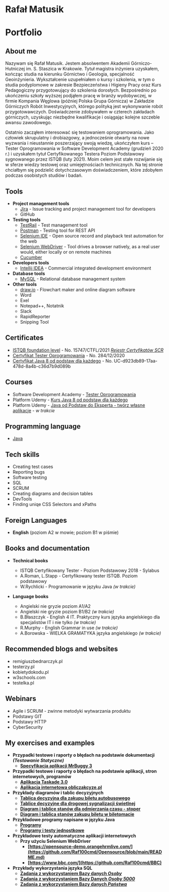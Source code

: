 # Rafał Matusik
# Portfolio 

## About me

Nazywam się Rafał Matusik. Jestem absolwentem Akademii Górniczo-Hutniczej im. S. Staszica w Krakowie. Tytuł magistra inżyniera uzyskałem, kończąc studia na kierunku Górnictwo i Geologia, specjalność Geoinżynieria. Wykształcenie uzupełniałem o kursy i szkolenia, w tym o studia podyplomowe w zakresie Bezpieczeństwa i Higieny Pracy oraz Kurs Pedagogiczny przygotowujący do szkolenia dorosłych. Bezpośrednio po ukończeniu szkoły wyższej podjąłem pracę w branży wydobywczej, w firmie Kompania Węglowa (później Polska Grupa Górnicza) w Zakładzie Górniczych Robót Inwestycyjnych, którego polityką jest wykonywanie robót przygotowawczych. Doświadczenie zdobywałem w czterech zakładach górniczych, uzyskując niezbędne kwalifikacje i osiągając kolejne  szczeble awansu zawodowego.

Ostatnio zacząłem interesować się testowaniem oprogramowania. Jako człowiek skrupulatny i drobiazgowy, a jednocześnie otwarty na nowe wyzwania i nieustannie poszerzający swoją wiedzę, ukończyłem kurs – Tester Oprogramowania w Software Development Academy (grudzień 2020 r.) i uzyskałem tytuł Certyfikowanego Testera Poziom Podstawowy sygnowanego przez ISTQB (luty 2021). Moim celem jest stałe rozwijanie się w sferze wiedzy testowej oraz umiejętnościach technicznych. Na tej stronie chciałbym się podzielić dotychczasowym doświadczeniem, które zdobyłem podczas osobistych studiów i badań.

## Tools
* **Project management tools**
  * [Jira](https://jira.atlassian.com/) - Issue tracking and project management tool for developers
  * GitHub
* **Testing tools**
  * [TestRail](https://www.gurock.com/testrail/) - Test management tool
  * [Postman](https://www.postman.com/product/rest-client/) - Testing tool for REST API
  * [Selenium IDE](https://chrome.google.com/webstore/detail/selenium-ide/mooikfkahbdckldjjndioackbalphokd) - Open source record and playback test automation for the web
  * [Selenium WebDriver](https://www.selenium.dev/projects/) - Tool drives a browser natively, as a real user would, either locally or on remote machines
  * [Cucumber](https://cucumber.io/)
* **Developers tools**
  * [Intellij IDEA](https://www.jetbrains.com/idea/) - Commercial integrated development environment
* **Database tools**
  * [MySQL](https://www.mysql.com/) - Relational database management system
* **Other tools**
  * [draw.io](https://app.diagrams.net/) - Flowchart maker and online diagram software
  * Word
  * Exel
  * Notepad++, Notatnik
  * Slack
  * RapidReporter
  * Snipping Tool

## Certificates

* [ISTQB  foundation level](https://drive.google.com/file/d/1jKwOiwKF-bFTWBtoLukdbJIX4gXarJbb/view?usp=sharing) - No. 15747/CTFL/2021 _[Rejestr Certyfikatów SCR](http://scr.istqb.org/)_
* [Certyfikat Tester Oprogramowania](https://app.diplomasafe.com/pl-PL/diploma/d4bbf07600067d3ba7835faa5b572b291a09dcd5c/tester-oprogramowania/linkedin_cert) - No. 284/12/2020
* [Certyfikat Java 8 od podstaw dla każdego](https://www.udemy.com/certificate/UC-d923db89-17aa-478d-8a4b-c36d7b9d089b/?utm_campaign=email&utm_source=sendgrid.com&utm_medium=email) - No. UC-d923db89-17aa-478d-8a4b-c36d7b9d089b

## Courses

* Software Development Academy - [Tester Oprogramowania](https://sdacademy.pl/kursy/kurs-tester-zdalny/)
* Platform Udemy - [Kurs Java 8 od podstaw dla każdego](https://www.udemy.com/course/kurs-java-8-od-podstaw-dla-kazdego/learn/lecture/11027866#overview)
* Platform Udemy - [Java od Podstaw do Eksperta - twórz własne aplikacje](https://www.udemy.com/course/java-od-podstaw-do-eksperta-tworz-wasne-aplikacje/learn/lecture/7051018#overview) - _w trakcie_


## Programming language

* [Java](https://www.oracle.com/pl/java/)

## Tech skills

* Creating test cases
* Reporting bugs
* Software testing
* SQL
* SCRUM
* Creating diagrams and decision tables
* DevTools
* Finding uniqe CSS Selectors and xPaths


## Foreign Languages
* **English** (poziom A2 w mowie; poziom B1 w piśmie)


## Books and documentation
* **Technical books**
  * ISTQB Certyfikowany Tester - Poziom Podstawowy 2018 - Sylabus
  * A.Roman, L.Stapp - Certyfikowany tester ISTQB. Poziom podstawowy
  * W.Rychlicki - Programowanie w języku Java _(w trakcie)_

* **Language books**
  * Angielski nie gryzie poziom A1/A2
  * Angielski nie gryzie poziom B1/B2 _(w trakcie)_
  * B.Błaszczyk -  English 4 IT. Praktyczny kurs języka angielskiego dla specjalistów IT i nie tylko _(w trakcie)_
  * R.Murphy -  English Grammar in use _(w trakcie)_
  * A.Borowska -  WIELKA GRAMATYKA języka angielskiego _(w trakcie)_
  
## Recommended blogs and websites

  * remigiuszbednarczyk.pl
  * testerzy.pl
  * kobietydokodu.pl
  * w3schools.com
  * testelka.pl
## Webinars
* Agile i SCRUM - zwinne metodyki wytwarzania produktu
* Podstawy GIT
* Podstawy HTTP
* CyberSecurity

## My exercises and examples
* **Przypadki testowe i raporty o błędach na podstawie dokumentacji _(Testowanie Statyczne)_**
  * **[Specyfikacja aplikacji MrBuggy 3](https://github.com/Raf100cmd/Specyfikacja-aplikacji-MrBuggy-3)**
* **Przypadki testowe i raporty o błędach na podstawie aplikacji, stron internetowych, programów**
  * **[Aplikacja Taskade 3.0](https://github.com/Raf100cmd/Aplikacja-Taskade-3.0)**
  * **[Aplikacja internetowa obliczakcyze.pl](https://github.com/Raf100cmd/obliczakcyze.pl)**
* **Przykłady diagramów i tablic decyzyjnych**
  * **[Tablica decyzyjna dla zakupu biletu autobusowego](https://drive.google.com/file/d/1dwIg3jF0bLLdv5CsMNQheQiwpdyBMAtl/view?usp=sharing)**
  * **[Tablice decyzyjne dla drogowej sygnalizacji świetlnej](https://drive.google.com/file/d/1ZtI5UUItHjoTU_a4aBogwOoeB4pEzpzP/view?usp=sharing)**
  * **[Diagram i tablice stanów dla odmierzania czasu - stoper](https://drive.google.com/file/d/1DIkv2MRJsEUUpelk-giAnzME0w4C-fST/view?usp=sharing)**
  * **[Diagram i tablica stanów zakupu biletu w biletomacie](https://drive.google.com/file/d/1Q_YOt5ZswS1K0UaRlQh34pm8Fe0vd94w/view?usp=sharing)**
* **Przykładowe programy napisane w języku Java**
  * **[Programy](https://github.com/Raf100cmd/Programy)**
  * **[Programy i testy jednostkowe](https://github.com/Raf100cmd/Programy_i_testy_jednostkowe)**
* **Przykładowe testy automatyczne aplikacji internetowych**
  * **Przy użyciu Selenium WebDriver**
      * **[https://opensource-demo.orangehrmlive.com/](https://github.com/Raf100cmd/Opensource/blob/main/README.md)**
      * **[https://www.bbc.com/](https://github.com/Raf100cmd/BBC)**
* **Przykłady wykorzystania języka SQL**
  * **[Zadania z wykorzystaniem Bazy danych _Osoby_](https://github.com/Raf100cmd/SQL_Baza_Danych_Osoby)**
  * **[Zadania z wykorzystaniem Bazy Danych _Osoby 5000_](https://github.com/Raf100cmd/SQL_Baza_Danych_Osoby)**
  * **[Zadania z wykorzystaniem Bazy danych _Państwa_](https://github.com/Raf100cmd/SQL_Baza_Danych_Pa-stwa)**





